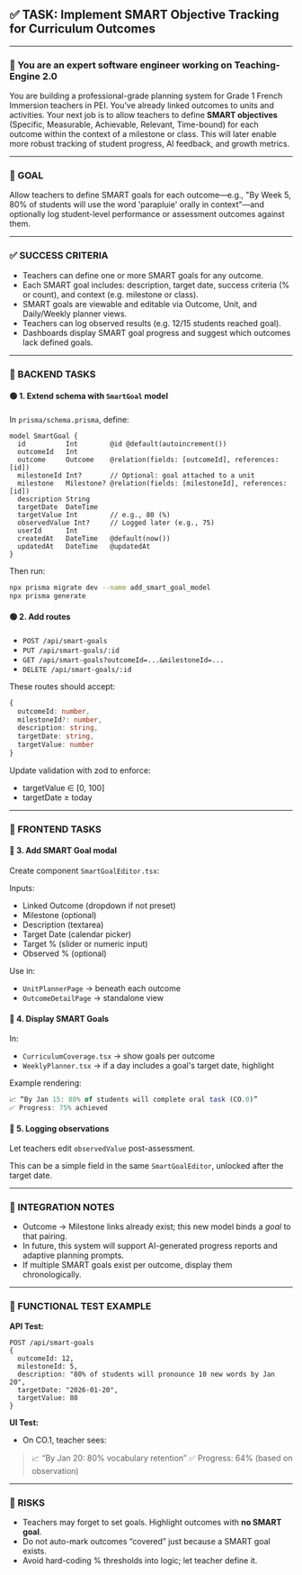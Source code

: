 ## ✅ TASK: Implement SMART Objective Tracking for Curriculum Outcomes

---

### 🧠 You are an expert software engineer working on Teaching-Engine 2.0

You are building a professional-grade planning system for Grade 1 French Immersion teachers in PEI. You’ve already linked outcomes to units and activities. Your next job is to allow teachers to define **SMART objectives** (Specific, Measurable, Achievable, Relevant, Time-bound) for each outcome within the context of a milestone or class. This will later enable more robust tracking of student progress, AI feedback, and growth metrics.

---

### 🔹 GOAL

Allow teachers to define SMART goals for each outcome—e.g., "By Week 5, 80% of students will use the word 'parapluie' orally in context"—and optionally log student-level performance or assessment outcomes against them.

---

### ✅ SUCCESS CRITERIA

- Teachers can define one or more SMART goals for any outcome.
- Each SMART goal includes: description, target date, success criteria (% or count), and context (e.g. milestone or class).
- SMART goals are viewable and editable via Outcome, Unit, and Daily/Weekly planner views.
- Teachers can log observed results (e.g. 12/15 students reached goal).
- Dashboards display SMART goal progress and suggest which outcomes lack defined goals.

---

### 🔧 BACKEND TASKS

#### 🟢 1. Extend schema with `SmartGoal` model

In `prisma/schema.prisma`, define:

```prisma
model SmartGoal {
  id          Int        @id @default(autoincrement())
  outcomeId   Int
  outcome     Outcome    @relation(fields: [outcomeId], references: [id])
  milestoneId Int?       // Optional: goal attached to a unit
  milestone   Milestone? @relation(fields: [milestoneId], references: [id])
  description String
  targetDate  DateTime
  targetValue Int        // e.g., 80 (%)
  observedValue Int?     // Logged later (e.g., 75)
  userId      Int
  createdAt   DateTime   @default(now())
  updatedAt   DateTime   @updatedAt
}
```

Then run:

```bash
npx prisma migrate dev --name add_smart_goal_model
npx prisma generate
```

#### 🟢 2. Add routes

- `POST /api/smart-goals`
- `PUT /api/smart-goals/:id`
- `GET /api/smart-goals?outcomeId=...&milestoneId=...`
- `DELETE /api/smart-goals/:id`

These routes should accept:

```ts
{
  outcomeId: number,
  milestoneId?: number,
  description: string,
  targetDate: string,
  targetValue: number
}
```

Update validation with zod to enforce:

- targetValue ∈ \[0, 100]
- targetDate ≥ today

---

### 🎨 FRONTEND TASKS

#### 🔵 3. Add SMART Goal modal

Create component `SmartGoalEditor.tsx`:

Inputs:

- Linked Outcome (dropdown if not preset)
- Milestone (optional)
- Description (textarea)
- Target Date (calendar picker)
- Target % (slider or numeric input)
- Observed % (optional)

Use in:

- `UnitPlannerPage` → beneath each outcome
- `OutcomeDetailPage` → standalone view

#### 🔵 4. Display SMART Goals

In:

- `CurriculumCoverage.tsx` → show goals per outcome
- `WeeklyPlanner.tsx` → if a day includes a goal's target date, highlight

Example rendering:

```jsx
📈 “By Jan 15: 80% of students will complete oral task (CO.0)”
✅ Progress: 75% achieved
```

#### 🔵 5. Logging observations

Let teachers edit `observedValue` post-assessment.

This can be a simple field in the same `SmartGoalEditor`, unlocked after the target date.

---

### 🔗 INTEGRATION NOTES

- Outcome → Milestone links already exist; this new model binds a _goal_ to that pairing.
- In future, this system will support AI-generated progress reports and adaptive planning prompts.
- If multiple SMART goals exist per outcome, display them chronologically.

---

### 🧪 FUNCTIONAL TEST EXAMPLE

**API Test:**

```http
POST /api/smart-goals
{
  outcomeId: 12,
  milestoneId: 5,
  description: "80% of students will pronounce 10 new words by Jan 20",
  targetDate: "2026-01-20",
  targetValue: 80
}
```

**UI Test:**

- On CO.1, teacher sees:

> 📈 “By Jan 20: 80% vocabulary retention”
> ✅ Progress: 64% (based on observation)

---

### 🚩 RISKS

- Teachers may forget to set goals. Highlight outcomes with **no SMART goal**.
- Do not auto-mark outcomes “covered” just because a SMART goal exists.
- Avoid hard-coding % thresholds into logic; let teacher define it.
